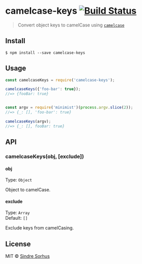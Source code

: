 # camelcase-keys [![Build Status](https://travis-ci.org/sindresorhus/camelcase-keys.svg?branch=master)](https://travis-ci.org/sindresorhus/camelcase-keys)

> Convert object keys to camelCase using [`camelcase`](https://github.com/sindresorhus/camelcase)


## Install

```
$ npm install --save camelcase-keys
```


## Usage

```js
const camelcaseKeys = require('camelcase-keys');

camelcaseKeys({'foo-bar': true});
//=> {fooBar: true}


const argv = require('minimist')(process.argv.slice(2));
//=> {_: [], 'foo-bar': true}

camelcaseKeys(argv);
//=> {_: [], fooBar: true}
```


## API

### camelcaseKeys(obj, [exclude])

#### obj

Type: `Object`

Object to camelCase.

#### exclude

Type: `Array`  
Default: `[]`

Exclude keys from camelCasing.


## License

MIT © [Sindre Sorhus](http://sindresorhus.com)
